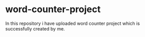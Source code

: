 # word-counter-project
In this repository i have uploaded word counter project which is successfully created by me.
